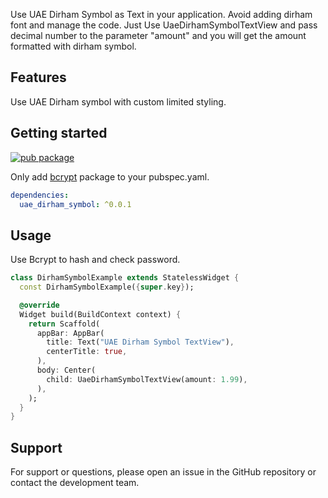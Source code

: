 Use UAE Dirham Symbol as Text in your application. Avoid adding dirham font and manage the code. Just Use UaeDirhamSymbolTextView and pass decimal number to the parameter "amount" and you will get the amount formatted with dirham symbol.

## Features

Use UAE Dirham symbol with custom limited styling. 

## Getting started

[![pub package](https://pub.dev/static/img/pub-dev-logo-2x.png?hash=umitaheu8hl7gd3mineshk2koqfngugi)](https://pub.dev/packages/uae_dirham_symbol)

Only add [bcrypt](https://pub.dev/packages/uae_dirham_symbol) package to your pubspec.yaml.

```yaml
dependencies:
  uae_dirham_symbol: ^0.0.1
```

## Usage

Use Bcrypt to hash and check password.

```dart
class DirhamSymbolExample extends StatelessWidget {
  const DirhamSymbolExample({super.key});

  @override
  Widget build(BuildContext context) {
    return Scaffold(
      appBar: AppBar(
        title: Text("UAE Dirham Symbol TextView"),
        centerTitle: true,
      ),
      body: Center(
        child: UaeDirhamSymbolTextView(amount: 1.99),
      ),
    );
  }
}
```

## Support

For support or questions, please open an issue in the GitHub repository or contact the development team.